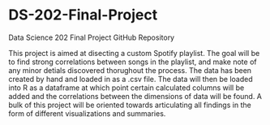 # DS-202-Final-Project
Data Science 202 Final Project GitHub Repository

This project is aimed at disecting a custom Spotify playlist. The goal will be to find strong correlations between songs in the playlist, and make note of any minor detials discovered thorughout the process. The data has been created by hand and loaded in as a .csv file. The data will then be loaded into R as a dataframe at which point certain calculated columns will be added and the correlations between the dimensions of data will be found. A bulk of this project will be oriented towards articulating all findings in the form of different visualizations and summaries.
